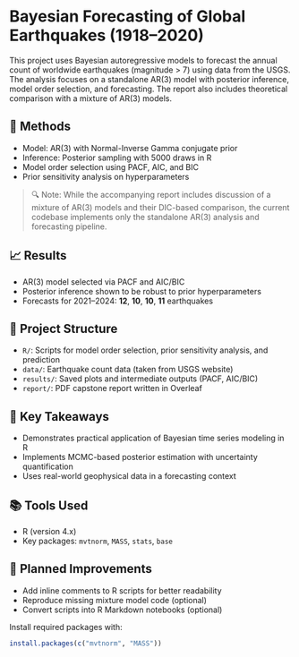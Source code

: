 # Bayesian Forecasting of Global Earthquakes (1918–2020)

This project uses Bayesian autoregressive models to forecast the annual count of worldwide earthquakes (magnitude > 7) using data from the USGS. The analysis focuses on a standalone AR(3) model with posterior inference, model order selection, and forecasting. The report also includes theoretical comparison with a mixture of AR(3) models.

## 🧠 Methods
- Model: AR(3) with Normal-Inverse Gamma conjugate prior
- Inference: Posterior sampling with 5000 draws in R
- Model order selection using PACF, AIC, and BIC
- Prior sensitivity analysis on hyperparameters

> 🔍 Note: While the accompanying report includes discussion of a mixture of AR(3) models and their DIC-based comparison, the current codebase implements only the standalone AR(3) analysis and forecasting pipeline.

## 📈 Results
- AR(3) model selected via PACF and AIC/BIC
- Posterior inference shown to be robust to prior hyperparameters
- Forecasts for 2021–2024: **12**, **10**, **10**, **11** earthquakes

## 📂 Project Structure
- `R/`: Scripts for model order selection, prior sensitivity analysis, and prediction
- `data/`: Earthquake count data (taken from USGS website)
- `results/`: Saved plots and intermediate outputs (PACF, AIC/BIC)
- `report/`: PDF capstone report written in Overleaf

## 📌 Key Takeaways
- Demonstrates practical application of Bayesian time series modeling in R
- Implements MCMC-based posterior estimation with uncertainty quantification
- Uses real-world geophysical data in a forecasting context

## 📚 Tools Used
- R (version 4.x)
- Key packages: `mvtnorm`, `MASS`, `stats`, `base`


## 🧩 Planned Improvements
- Add inline comments to R scripts for better readability
- Reproduce missing mixture model code (optional)
- Convert scripts into R Markdown notebooks (optional)

Install required packages with:

```r
install.packages(c("mvtnorm", "MASS"))

